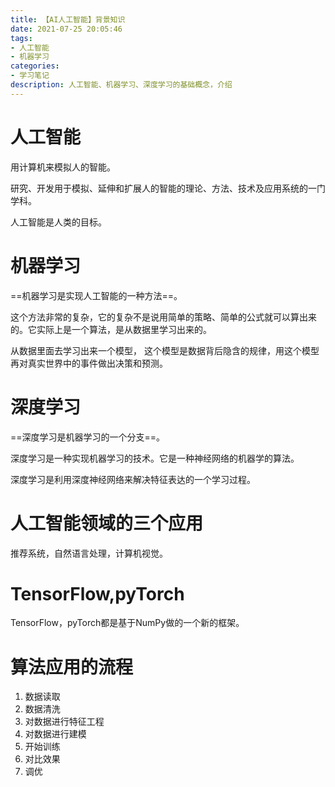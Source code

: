 ```yaml
---
title: 【AI人工智能】背景知识
date: 2021-07-25 20:05:46
tags:
- 人工智能
- 机器学习
categories:
- 学习笔记
description: 人工智能、机器学习、深度学习的基础概念，介绍
---
```


# 人工智能

用计算机来模拟人的智能。

研究、开发用于模拟、延伸和扩展人的智能的理论、方法、技术及应用系统的一门学科。

人工智能是人类的目标。

# 机器学习

==机器学习是实现人工智能的一种方法==。

这个方法非常的复杂，它的复杂不是说用简单的策略、简单的公式就可以算出来的。它实际上是一个算法，是从数据里学习出来的。 

从数据里面去学习出来一个模型， 这个模型是数据背后隐含的规律，用这个模型再对真实世界中的事件做出决策和预测。

# 深度学习

==深度学习是机器学习的一个分支==。

深度学习是一种实现机器学习的技术。它是一种神经网络的机器学的算法。

深度学习是利用深度神经网络来解决特征表达的一个学习过程。

# 人工智能领域的三个应用

推荐系统，自然语言处理，计算机视觉。

# TensorFlow,pyTorch

TensorFlow，pyTorch都是基于NumPy做的一个新的框架。

# 算法应用的流程

1. 数据读取
2. 数据清洗
3. 对数据进行特征工程
4. 对数据进行建模
5. 开始训练
6. 对比效果
7. 调优